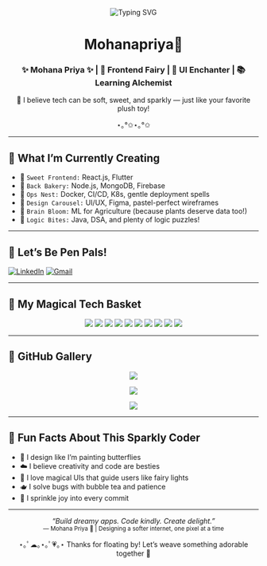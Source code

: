 <p align="center">
  <img src="https://readme-typing-svg.demolab.com?font=Indie+Flower&duration=3000&pause=1000&color=FFB6C1&center=true&vCenter=true&width=650&lines=Hi+Cutie+%F0%9F%A7%90%2C+I'm+Mohana+Priya!;Designing+Dreams+%E2%9C%A8+%7C+Coding+with+Kindness+%F0%9F%92%96;Building+Tech+that+Feels+Like+Magic+%F0%9F%8C%88" alt="Typing SVG" />
</p>

<h1 align="center">Mohanapriya🐼</h1>
<h3 align="center">✨ Mohana Priya ✨ | 🦋 Frontend Fairy | 🎨 UI Enchanter | 📚 Learning Alchemist</h3>

<p align="center">
  🧸 I believe tech can be soft, sweet, and sparkly — just like your favorite plush toy!  
</p>

<p align="center">⋆｡°✩⋆｡°✩</p>

---

## 💫 What I’m Currently Creating

- 🍧 `Sweet Frontend:` React.js, Flutter  
- 🍬 `Back Bakery:` Node.js, MongoDB, Firebase  
- 🐣 `Ops Nest:` Docker, CI/CD, K8s, gentle deployment spells  
- 🎠 `Design Carousel:` UI/UX, Figma, pastel-perfect wireframes  
- 🌼 `Brain Bloom:` ML for Agriculture (because plants deserve data too!)  
- 🍓 `Logic Bites:` Java, DSA, and plenty of logic puzzles!

---

## 🌸 Let’s Be Pen Pals!

[![LinkedIn](https://img.shields.io/badge/LinkedIn-FDEEF4?style=for-the-badge&logo=linkedin&logoColor=E91E63)](https://www.linkedin.com/in/mohanapriyak0304)
[![Gmail](https://img.shields.io/badge/Gmail-FCE4EC?style=for-the-badge&logo=gmail&logoColor=EC407A)](mailto:kmohanapriya0304@gmail.com)

---

## 🧺 My Magical Tech Basket

<p align="center">
  <img src="https://img.shields.io/badge/C-FFF0F6?style=for-the-badge&logo=c&logoColor=EC407A" />
  <img src="https://img.shields.io/badge/Java-FCE4EC?style=for-the-badge&logo=java&logoColor=D81B60" />
  <img src="https://img.shields.io/badge/Flutter-F3E5F5?style=for-the-badge&logo=flutter&logoColor=BA68C8" />
  <img src="https://img.shields.io/badge/Firebase-FFF8E1?style=for-the-badge&logo=firebase&logoColor=FFB74D" />
  <img src="https://img.shields.io/badge/Python-E1F5FE?style=for-the-badge&logo=python&logoColor=4DD0E1" />
  <img src="https://img.shields.io/badge/Node.js-E8F5E9?style=for-the-badge&logo=node.js&logoColor=81C784" />
  <img src="https://img.shields.io/badge/MongoDB-E0F2F1?style=for-the-badge&logo=mongodb&logoColor=26A69A" />
  <img src="https://img.shields.io/badge/Git-FBE9E7?style=for-the-badge&logo=git&logoColor=F06292" />
  <img src="https://img.shields.io/badge/Figma-FFF3E0?style=for-the-badge&logo=figma&logoColor=FF6F61" />
  <img src="https://img.shields.io/badge/Docker-E0F7FA?style=for-the-badge&logo=docker&logoColor=4FC3F7" />
</p>

---

## 🎠 GitHub Gallery

<p align="center">
  <img src="https://github-readme-stats.vercel.app/api?username=mohana0304&show_icons=true&theme=tokyonight&border_radius=15" />
</p>

<p align="center">
  <img src="https://github-readme-stats.vercel.app/api/top-langs/?username=mohana0304&layout=compact&theme=tokyonight&langs_count=6" />
</p>

<p align="center">
  <img src="https://github-readme-streak-stats.herokuapp.com/?user=mohana0304&theme=tokyonight" />
</p>

---

## 🐣 Fun Facts About This Sparkly Coder

- 🦋 I design like I’m painting butterflies  
- ☁️ I believe creativity and code are besties  
- 🌈 I love magical UIs that guide users like fairy lights  
- 🫖 I solve bugs with bubble tea and patience  
- 🎀 I sprinkle joy into every commit

---

<p align="center">
  <i>“Build dreamy apps. Code kindly. Create delight.”</i><br>
  <sub>— Mohana Priya 🌸 | Designing a softer internet, one pixel at a time</sub>
</p>

<p align="center">⋆｡ﾟ☁︎｡⋆｡ﾟ💗｡⋆ Thanks for floating by! Let’s weave something adorable together 🧸</p>
